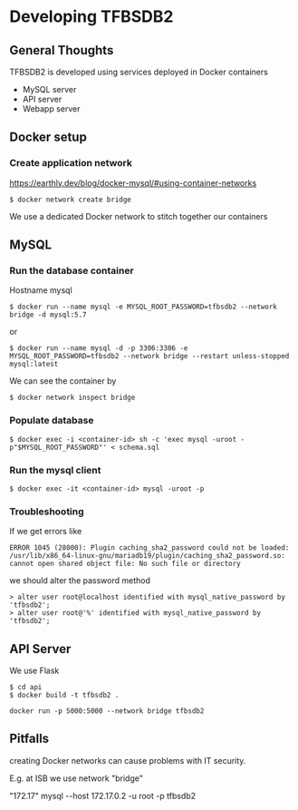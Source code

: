 # Developing TFBSDB2

## General Thoughts

TFBSDB2 is developed using services deployed in Docker containers

  * MySQL server
  * API server
  * Webapp server


## Docker setup

### Create application network

https://earthly.dev/blog/docker-mysql/#using-container-networks

```
$ docker network create bridge
```

We use a dedicated Docker network to stitch together our containers

## MySQL

### Run the database container

Hostname mysql

```
$ docker run --name mysql -e MYSQL_ROOT_PASSWORD=tfbsdb2 --network bridge -d mysql:5.7
```
  or

```
$ docker run --name mysql -d -p 3306:3306 -e MYSQL_ROOT_PASSWORD=tfbsdb2 --network bridge --restart unless-stopped mysql:latest
```

We can see the container by

```
$ docker network inspect bridge
```

### Populate database

```
$ docker exec -i <container-id> sh -c 'exec mysql -uroot -p"$MYSQL_ROOT_PASSWORD"' < schema.sql
```

### Run the mysql client

```
$ docker exec -it <container-id> mysql -uroot -p
```

### Troubleshooting

If we get errors like

```
ERROR 1045 (28000): Plugin caching_sha2_password could not be loaded: /usr/lib/x86_64-linux-gnu/mariadb19/plugin/caching_sha2_password.so: cannot open shared object file: No such file or directory
```
we should alter the password method

```
> alter user root@localhost identified with mysql_native_password by 'tfbsdb2';
> alter user root@'%' identified with mysql_native_password by 'tfbsdb2';
```

## API Server

We use Flask

```
$ cd api
$ docker build -t tfbsdb2 .
```

```
docker run -p 5000:5000 --network bridge tfbsdb2
```

## Pitfalls

creating Docker networks can cause problems with IT security.

E.g. at ISB we use network "bridge"

"172.17"
mysql --host 172.17.0.2 -u root -p tfbsdb2

